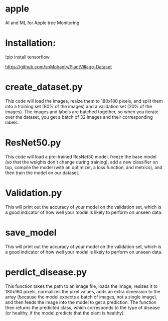 # apple
AI and ML for Apple tree Monitoring

# Installation:
!pip install tensorflow

https://github.com/spMohanty/PlantVillage-Dataset

# create_dataset.py
This code will load the images, resize them to 180x180 pixels, and split them into a training set (80% of the images) and a validation set (20% of the images). The images and labels are batched together, so when you iterate over the dataset, you get a batch of 32 images and their corresponding labels.

# ResNet50.py
This code will load a pre-trained ResNet50 model, freeze the base model (so that the weights don't change during training), add a new classifier on top, compile the model (with an optimizer, a loss function, and metrics), and then train the model on our dataset.

# Validation.py
This will print out the accuracy of your model on the validation set, which is a good indicator of how well your model is likely to perform on unseen data.

# save_model
This will print out the accuracy of your model on the validation set, which is a good indicator of how well your model is likely to perform on unseen data.

# perdict_disease.py
This function takes the path to an image file, loads the image, resizes it to 180x180 pixels, normalizes the pixel values, adds an extra dimension to the array (because the model expects a batch of images, not a single image), and then feeds the image into the model to get a prediction. The function then returns the predicted class, which corresponds to the type of disease (or healthy, if the model predicts that the plant is healthy).
